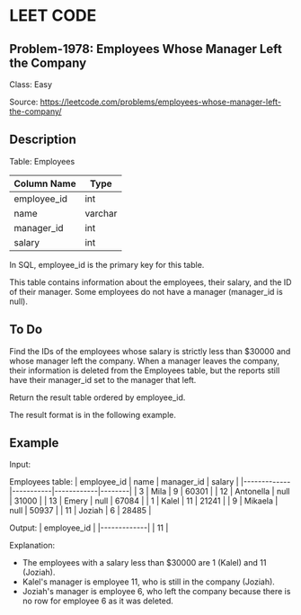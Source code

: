 # LEET CODE
## Problem-1978: Employees Whose Manager Left the Company

Class: Easy

Source: https://leetcode.com/problems/employees-whose-manager-left-the-company/

## Description
Table: Employees

| Column Name | Type     |
|-------------|----------|
| employee_id | int      |
| name        | varchar  |
| manager_id  | int      |
| salary      | int      |

In SQL, employee_id is the primary key for this table.

This table contains information about the employees, their salary, and the ID of their manager. Some employees do not have a manager (manager_id is null). 

## To Do
Find the IDs of the employees whose salary is strictly less than $30000 and whose manager left the company. When a manager leaves the company, their information is deleted from the Employees table, but the reports still have their manager_id set to the manager that left.

Return the result table ordered by employee_id.

The result format is in the following example.

## Example

Input:  

Employees table:
| employee_id | name      | manager_id | salary |
|-------------|-----------|------------|--------|
| 3           | Mila      | 9          | 60301  |
| 12          | Antonella | null       | 31000  |
| 13          | Emery     | null       | 67084  |
| 1           | Kalel     | 11         | 21241  |
| 9           | Mikaela   | null       | 50937  |
| 11          | Joziah    | 6          | 28485  |

Output: 
| employee_id |
|-------------|
| 11          |

Explanation: 
- The employees with a salary less than $30000 are 1 (Kalel) and 11 (Joziah).
- Kalel's manager is employee 11, who is still in the company (Joziah).
- Joziah's manager is employee 6, who left the company because there is no row for employee 6 as it was deleted.